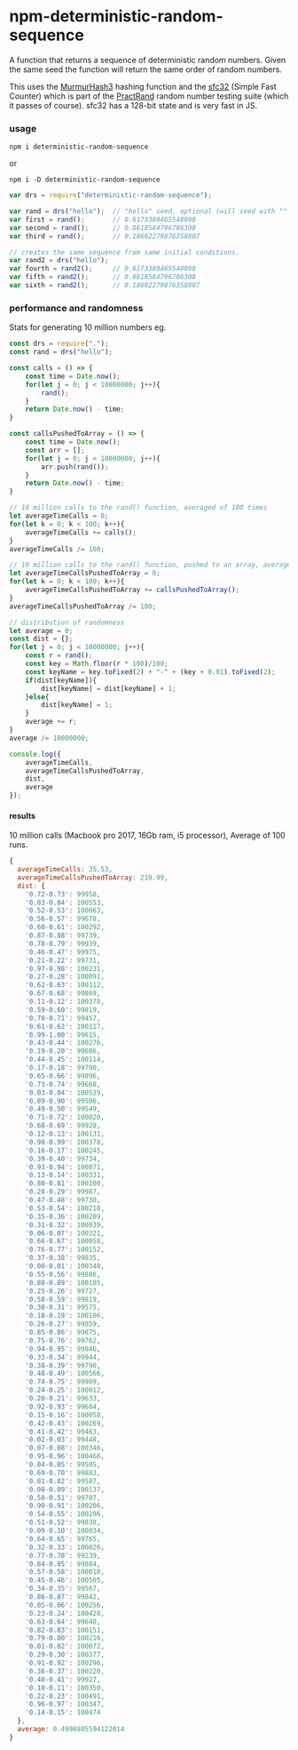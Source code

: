 # npm-deterministic-random-sequence
A function that returns a sequence of deterministic random numbers. Given the same seed the function will return the same order of random numbers.

This uses the [MurmurHash3](https://en.wikipedia.org/wiki/MurmurHash) hashing function and the [sfc32](http://pracrand.sourceforge.net/) (Simple Fast Counter) which is part of the [PractRand](http://pracrand.sourceforge.net/) random number testing suite (which it passes of course). sfc32 has a 128-bit state and is very fast in JS.

### usage

`npm i deterministic-random-sequence`

or 

`npm i -D deterministic-random-sequence`


```js
var drs = require("deterministic-random-sequence");

var rand = drs("hello");  // "hello" seed, optional (will seed with "" if not set)
var first = rand();       // 0.6173389465548098 
var second = rand();      // 0.8618584796786308
var third = rand();       // 0.18602279876358807

// creates the same sequence from same initial conditions.
var rand2 = drs("hello");
var fourth = rand2();     // 0.6173389465548098 
var fifth = rand2();      // 0.8618584796786308
var sixth = rand2();      // 0.18602279876358807
```

### performance and randomness

Stats for generating 10 million numbers eg. 

```js
const drs = require(".");
const rand = drs("hello");

const calls = () => {
	const time = Date.now();
	for(let j = 0; j < 10000000; j++){
		rand();
	}
	return Date.now() - time;
}

const callsPushedToArray = () => {
	const time = Date.now();
	const arr = [];
	for(let j = 0; j < 10000000; j++){
		arr.push(rand());
	}
	return Date.now() - time;
}

// 10 million calls to the rand() function, averaged of 100 times
let averageTimeCalls = 0;
for(let k = 0; k < 100; k++){
	averageTimeCalls += calls();
}
averageTimeCalls /= 100;

// 10 million calls to the rand() function, pushed to an array, averaged of 100 times
let averageTimeCallsPushedToArray = 0;
for(let k = 0; k < 100; k++){
	averageTimeCallsPushedToArray += callsPushedToArray();
}
averageTimeCallsPushedToArray /= 100;

// distribution of randomness
let average = 0;
const dist = {};
for(let j = 0; j < 10000000; j++){
	const r = rand();
	const key = Math.floor(r * 100)/100;
	const keyName = key.toFixed(2) + "-" + (key + 0.01).toFixed(2);
	if(dist[keyName]){
		dist[keyName] = dist[keyName] + 1;
	}else{
		dist[keyName] = 1;
	}
	average += r;
}
average /= 10000000;

console.log({
	averageTimeCalls,
	averageTimeCallsPushedToArray,
	dist,
	average
});
```

#### results

10 million calls (Macbook pro 2017, 16Gb ram, i5 processor), Average of 100 runs.

```js
{ 
  averageTimeCalls: 35.53,
  averageTimeCallsPushedToArray: 219.99,
  dist: { 
    '0.72-0.73': 99958,
    '0.83-0.84': 100553,
    '0.52-0.53': 100063,
    '0.56-0.57': 99678,
    '0.60-0.61': 100292,
    '0.87-0.88': 99739,
    '0.78-0.79': 99939,
    '0.46-0.47': 99975,
    '0.21-0.22': 99731,
    '0.97-0.98': 100231,
    '0.27-0.28': 100091,
    '0.62-0.63': 100112,
    '0.67-0.68': 99869,
    '0.11-0.12': 100378,
    '0.59-0.60': 99819,
    '0.70-0.71': 99457,
    '0.61-0.62': 100117,
    '0.99-1.00': 99615,
    '0.43-0.44': 100276,
    '0.19-0.20': 99686,
    '0.44-0.45': 100114,
    '0.17-0.18': 99790,
    '0.65-0.66': 99896,
    '0.73-0.74': 99668,
    '0.03-0.04': 100539,
    '0.89-0.90': 99506,
    '0.49-0.50': 99549,
    '0.71-0.72': 100020,
    '0.68-0.69': 99928,
    '0.12-0.13': 100131,
    '0.98-0.99': 100378,
    '0.16-0.17': 100245,
    '0.39-0.40': 99734,
    '0.93-0.94': 100071,
    '0.13-0.14': 100331,
    '0.80-0.81': 100200,
    '0.28-0.29': 99987,
    '0.47-0.48': 99730,
    '0.53-0.54': 100218,
    '0.35-0.36': 100209,
    '0.31-0.32': 100039,
    '0.06-0.07': 100321,
    '0.66-0.67': 100058,
    '0.76-0.77': 100152,
    '0.37-0.38': 99835,
    '0.00-0.01': 100340,
    '0.55-0.56': 99886,
    '0.88-0.89': 100105,
    '0.25-0.26': 99727,
    '0.58-0.59': 99819,
    '0.30-0.31': 99575,
    '0.18-0.19': 100106,
    '0.26-0.27': 99859,
    '0.85-0.86': 99875,
    '0.75-0.76': 99762,
    '0.94-0.95': 99846,
    '0.33-0.34': 99944,
    '0.38-0.39': 99790,
    '0.48-0.49': 100566,
    '0.74-0.75': 99909,
    '0.24-0.25': 100012,
    '0.20-0.21': 99633,
    '0.92-0.93': 99684,
    '0.15-0.16': 100058,
    '0.42-0.43': 100269,
    '0.41-0.42': 99463,
    '0.02-0.03': 99448,
    '0.07-0.08': 100346,
    '0.95-0.96': 100466,
    '0.04-0.05': 99505,
    '0.69-0.70': 99883,
    '0.81-0.82': 99587,
    '0.08-0.09': 100137,
    '0.50-0.51': 99707,
    '0.90-0.91': 100206,
    '0.54-0.55': 100296,
    '0.51-0.52': 99838,
    '0.09-0.10': 100034,
    '0.64-0.65': 99765,
    '0.32-0.33': 100026,
    '0.77-0.78': 99239,
    '0.84-0.85': 99884,
    '0.57-0.58': 100010,
    '0.45-0.46': 100505,
    '0.34-0.35': 99567,
    '0.86-0.87': 99842,
    '0.05-0.06': 100256,
    '0.23-0.24': 100428,
    '0.63-0.64': 99648,
    '0.82-0.83': 100151,
    '0.79-0.80': 100216,
    '0.01-0.02': 100072,
    '0.29-0.30': 100377,
    '0.91-0.92': 100296,
    '0.36-0.37': 100220,
    '0.40-0.41': 99927,
    '0.10-0.11': 100350,
    '0.22-0.23': 100491,
    '0.96-0.97': 100347,
    '0.14-0.15': 100474 
  },
  average: 0.4998805594122014 
}
```